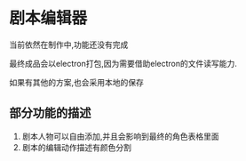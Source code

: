 # 剧本编辑器
当前依然在制作中,功能还没有完成

最终成品会以electron打包,因为需要借助electron的文件读写能力.

如果有其他的方案,也会采用本地的保存
## 部分功能的描述
1. 剧本人物可以自由添加,并且会影响到最终的角色表格里面
2. 剧本的编辑动作描述有颜色分割